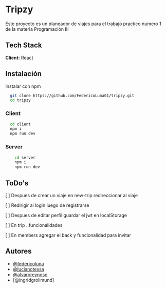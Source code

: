 # Tripzy

Este proyecto es un planeador de viajes para el trabajo practico numero 1 de la materia Programación III

## Tech Stack

**Client:** React

## Instalación

Instalar con npm

```bash
  git clone https://github.com/FedericoLuna01/tripzy.git
  cd tripzy
```

### Client

```bash
  cd client
  npm i
  npm run dev
```

### Server

```bash
    cd server
    npm i
    npm run dev
```

## ToDo's

[ ] Despues de crear un viaje en new-trip redireccionar al viaje

[ ] Redirigir al login luego de registrarse

[ ] Despues de editar perfil guardar el jwt en localStorage

[ ] En trip ..funcionalidades

[ ] En members agregar el back y funcionalidad para invitar

## Autores

- [@federicoluna](https://www.github.com/federicoluna01)
- [@lucianotessa](https://www.github.com/LucianoTessa)
- [@alvaroreynoso](https://www.github.com/AlvaroReynoso)
- [@ingridgrolimund]
